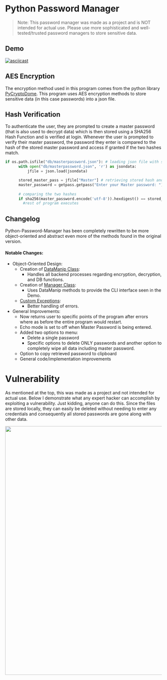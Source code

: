 # Python Password Manager
>Note: This password manager was made as a project and is NOT intended for actual use. Please use more sophisticated and well-tested/trusted password managers to store sensitive data.

## Demo

[![asciicast](https://asciinema.org/a/tEGTsXmEMJALLhuYljnRWf8Oh.svg)](https://asciinema.org/a/tEGTsXmEMJALLhuYljnRWf8Oh)

## AES Encryption

The encryption method used in this program comes from the python library [PyCryptoDome](https://pypi.org/project/pycryptodome/). This program uses AES encryption methods to store sensitive data (in this case passwords) into a json file.

## Hash Verification
 To authenticate the user, they are prompted to create a master password (that is also used to decrypt data) which is then stored using a SHA256 Hash Function and is verified at login. Whenever the user is prompted to verify their master password, the password they enter is compared to the hash of the stored master password and access if granted if the two hashes match.
 ```python
 if os.path.isfile("db/masterpassword.json"): # loading json file with stored password.
       with open("db/masterpassword.json", 'r') as jsondata:
           jfile = json.load(jsondata)

       stored_master_pass = jfile["Master"] # retrieving stored hash and saving to a variable.
       master_password = getpass.getpass("Enter your Master password: ") # asking user to enter their master password
       
       # comparing the two hashes
       if sha256(master_password.encode('utf-8')).hexdigest() == stored_master_pass:
         #rest of program executes
```
## Changelog
Python-Password-Manager has been completely rewritten to be more object-oriented and abstract even more of the methods found in the original version. 

#### Notable Changes:
* Object-Oriented Design:
  * Creation of [DataManip Class](./modules/encryption.py):
    * Handles all backend processes regarding encryption, decryption, and DB functions.
  * Creation of [Manager Class](./modules/menu.py):
    * Uses DataManip methods to provide the CLI interface seen in the Demo.
  * [Custom Exceptions](./modules/exceptions.py):
    * Better handling of errors.
* General Improvements:
  * Now returns user to specific points of the program after errors where as before the entire program would restart.
  * Echo mode is set to off when Master Password is being entered.
  * Added two options to menu:
    * Delete a single password
    * Specific options to delete ONLY passwords and another option to completely wipe all data including master password.
  * Option to copy retrieved password to clipboard
  * General code/implementation improvements

# Vulnerability
As mentioned at the top, this was made as a project and not intended for actual use. Below I demonstrate what any expert hacker can accomplish by exploiting a vulnerability. Just kidding, anyone can do this. Since the files are stored locally, they can easily be deleted without needing to enter any credentials and consequently all stored passwords are gone along with other data.

<a href="https://youtu.be/Jy-c8QbzJFI" target="_blank"> <img src="./vuln.gif" width="800"> </a>
